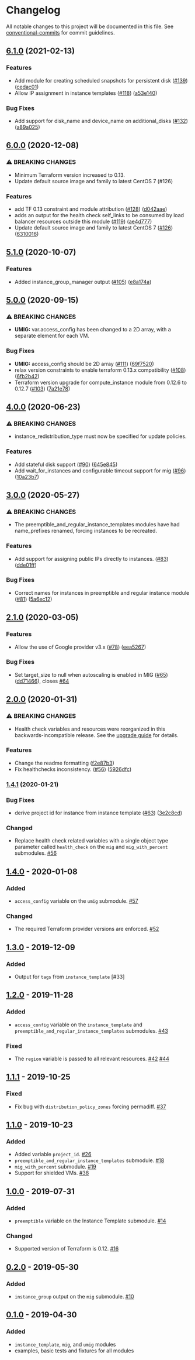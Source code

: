 # Changelog

All notable changes to this project will be documented in this file. See [conventional-commits](https://www.conventionalcommits.org/) for commit guidelines.

## [6.1.0](https://www.github.com/terraform-google-modules/terraform-google-vm/compare/v6.0.0...v6.1.0) (2021-02-13)


### Features

* Add module for creating scheduled snapshots for persistent disk ([#139](https://www.github.com/terraform-google-modules/terraform-google-vm/issues/139)) ([cedac01](https://www.github.com/terraform-google-modules/terraform-google-vm/commit/cedac012914e01b2664f567250b80d7aaf32c77e))
* Allow IP assignment in instance templates ([#118](https://www.github.com/terraform-google-modules/terraform-google-vm/issues/118)) ([a53e140](https://www.github.com/terraform-google-modules/terraform-google-vm/commit/a53e14011ce200b6d8b277838ff960dfebcc6db0))


### Bug Fixes

* Add support for disk_name and device_name on additional_disks  ([#132](https://www.github.com/terraform-google-modules/terraform-google-vm/issues/132)) ([a89a025](https://www.github.com/terraform-google-modules/terraform-google-vm/commit/a89a0253591a412dd900499f79086f7b24e7acc6))

## [6.0.0](https://www.github.com/terraform-google-modules/terraform-google-vm/compare/v5.1.0...v6.0.0) (2020-12-08)


### ⚠ BREAKING CHANGES

* Minimum Terraform version increased to 0.13.
* Update default source image and family to latest CentOS 7 (#126)

### Features

* add TF 0.13 constraint and module attribution ([#128](https://www.github.com/terraform-google-modules/terraform-google-vm/issues/128)) ([d042aae](https://www.github.com/terraform-google-modules/terraform-google-vm/commit/d042aae0ab50fbbe763ff551f3daa80aa8f1b551))
* adds an output for the health check self_links to be consumed by load balancer resources outside this module ([#119](https://www.github.com/terraform-google-modules/terraform-google-vm/issues/119)) ([ae4d777](https://www.github.com/terraform-google-modules/terraform-google-vm/commit/ae4d7777958fe4238d96191a3aa7c7deab996fd1))
* Update default source image and family to latest CentOS 7 ([#126](https://www.github.com/terraform-google-modules/terraform-google-vm/issues/126)) ([6310016](https://www.github.com/terraform-google-modules/terraform-google-vm/commit/63100169ebecea163f3965f4be3df8b600af047d))

## [5.1.0](https://www.github.com/terraform-google-modules/terraform-google-vm/compare/v5.0.0...v5.1.0) (2020-10-07)


### Features

* Added instance_group_manager output ([#105](https://www.github.com/terraform-google-modules/terraform-google-vm/issues/105)) ([e8a174a](https://www.github.com/terraform-google-modules/terraform-google-vm/commit/e8a174aa899f9ade792d1576689603eab6ca774e))

## [5.0.0](https://www.github.com/terraform-google-modules/terraform-google-vm/compare/v4.0.0...v5.0.0) (2020-09-15)


### ⚠ BREAKING CHANGES

* **UMIG:** var.access_config has been changed to a 2D array, with a separate element for each VM.

### Bug Fixes

* **UMIG:** access_config should be 2D array ([#111](https://www.github.com/terraform-google-modules/terraform-google-vm/issues/111)) ([69f7520](https://www.github.com/terraform-google-modules/terraform-google-vm/commit/69f752033453ceb2ee50a8d5614112ce96b60650))
* relax version constraints to enable terraform 0.13.x compatibility ([#108](https://www.github.com/terraform-google-modules/terraform-google-vm/issues/108)) ([6fb2b42](https://www.github.com/terraform-google-modules/terraform-google-vm/commit/6fb2b42bd96f90d3c2baffd511cb58200fbc074c))
* Terraform version upgrade for compute_instance module from 0.12.6 to 0.12.7 ([#103](https://www.github.com/terraform-google-modules/terraform-google-vm/issues/103)) ([7a21e78](https://www.github.com/terraform-google-modules/terraform-google-vm/commit/7a21e788f6ded801be8d3354bfd31934aca5b7fb))

## [4.0.0](https://www.github.com/terraform-google-modules/terraform-google-vm/compare/v3.0.0...v4.0.0) (2020-06-23)


### ⚠ BREAKING CHANGES

* instance_redistribution_type must now be specified for update policies.

### Features

* Add stateful disk support ([#90](https://www.github.com/terraform-google-modules/terraform-google-vm/issues/90)) ([645e845](https://www.github.com/terraform-google-modules/terraform-google-vm/commit/645e8453e945fe6f7b1c5cccd7ad557f5355cc10))
* Add wait_for_instances and configurable timeout support for mig ([#96](https://www.github.com/terraform-google-modules/terraform-google-vm/issues/96)) ([10a23b7](https://www.github.com/terraform-google-modules/terraform-google-vm/commit/10a23b70250bd26ed9820184b535e4ce99d24ec7))

## [3.0.0](https://www.github.com/terraform-google-modules/terraform-google-vm/compare/v2.1.0...v3.0.0) (2020-05-27)


### ⚠ BREAKING CHANGES

* The preemptible_and_regular_instance_templates modules have had name_prefixes renamed, forcing instances to be recreated.

### Features

* Add support for assigning public IPs directly to instances. ([#83](https://www.github.com/terraform-google-modules/terraform-google-vm/issues/83)) ([dde01ff](https://www.github.com/terraform-google-modules/terraform-google-vm/commit/dde01ff376a8e58b4a365724cb4531a4e24435a5))


### Bug Fixes

* Correct names for instances in preemptible and regular instance module ([#81](https://www.github.com/terraform-google-modules/terraform-google-vm/issues/81)) ([5a6ec12](https://www.github.com/terraform-google-modules/terraform-google-vm/commit/5a6ec12c3d26c88e45fe4b1a1d919562b4995f24))

## [2.1.0](https://www.github.com/terraform-google-modules/terraform-google-vm/compare/v2.0.0...v2.1.0) (2020-03-05)


### Features

* Allow the use of Google provider v3.x ([#78](https://www.github.com/terraform-google-modules/terraform-google-vm/issues/78)) ([eea5267](https://www.github.com/terraform-google-modules/terraform-google-vm/commit/eea52678b28c66d44c9cfe94a39b47fc6c496641))


### Bug Fixes

* Set target_size to null when autoscaling is enabled in MIG ([#65](https://www.github.com/terraform-google-modules/terraform-google-vm/issues/65)) ([dd71466](https://www.github.com/terraform-google-modules/terraform-google-vm/commit/dd7146642a740e779882e97725e551725ea6a04b)), closes [#64](https://www.github.com/terraform-google-modules/terraform-google-vm/issues/64)

## [2.0.0](https://www.github.com/terraform-google-modules/terraform-google-vm/compare/v1.4.1...v2.0.0) (2020-01-31)


### ⚠ BREAKING CHANGES

* Health check variables and resources were reorganized in this backwards-incompatible release. See the [upgrade guide](./docs/upgrading_to_mig_v2.0.md) for details.

### Features

* Change the readme formatting ([f2e87b3](https://www.github.com/terraform-google-modules/terraform-google-vm/commit/f2e87b3912e0095fde909cb5e0e1b4706d315edb))
* Fix healthchecks inconsistency. ([#56](https://www.github.com/terraform-google-modules/terraform-google-vm/issues/56)) ([5926dfc](https://www.github.com/terraform-google-modules/terraform-google-vm/commit/5926dfce9d38c154092132666919c539cad48f6c))

### [1.4.1](https://github.com/terraform-google-modules/terraform-google-vm/compare/v1.4.0...v1.4.1) (2020-01-21)


### Bug Fixes

* derive project id for instance from instance template ([#63](https://github.com/terraform-google-modules/terraform-google-vm/issues/63)) ([3e2c8cd](https://github.com/terraform-google-modules/terraform-google-vm/commit/3e2c8cdeb2d0e6f1fe53bc2d0a9369c9dc59f013))

### Changed

- Replace health check related variables with a single object type parameter called `health_check` on the `mig` and
  `mig_with_percent` submodules. [#56]

## [1.4.0] - 2020-01-08

### Added

- `access_config` variable on the `umig` submodule. [#57]

### Changed

- The required Terraform provider versions are enforced. [#52]

## [1.3.0] - 2019-12-09

### Added

- Output for `tags` from `instance_template` [#33]

## [1.2.0] - 2019-11-28

### Added

- `access_config` variable on the `instance_template` and `preemptible_and_regular_instance_templates` submodules. [#43]

### Fixed

- The `region` variable is passed to all relevant resources. [#42] [#44]

## [1.1.1] - 2019-10-25
### Fixed

- Fix bug with `distribution_policy_zones` forcing permadiff. [#37]

## [1.1.0] - 2019-10-23

### Added

- Added variable `project_id`. [#26]
- `preemptible_and_regular_instance_templates` submodule. [#18]
- `mig_with_percent` submodule. [#19]
- Support for shielded VMs. [#38]

## [1.0.0] - 2019-07-31

### Added

- `preemptible` variable on the Instance Template submodule. [#14]

### Changed

- Supported version of Terraform is 0.12. [#16]

## [0.2.0] - 2019-05-30

### Added

- `instance_group` output on the `mig` submodule. [#10]

## [0.1.0] - 2019-04-30

### Added
- `instance_template`, `mig`, and `umig` modules
- examples, basic tests and fixtures for all modules

[Unreleased]: https://github.com/terraform-google-modules/terraform-google-vm/compare/v1.4.0...HEAD
[1.4.0]: https://github.com/terraform-google-modules/terraform-google-vm/compare/v1.3.0...v1.4.0
[1.3.0]: https://github.com/terraform-google-modules/terraform-google-vm/compare/v1.2.0...v1.3.0
[1.2.0]: https://github.com/terraform-google-modules/terraform-google-vm/compare/v1.1.1...v1.2.0
[1.1.1]: https://github.com/terraform-google-modules/terraform-google-vm/compare/v1.1.0...v1.1.1
[1.1.0]: https://github.com/terraform-google-modules/terraform-google-vm/compare/v1.0.0...v1.1.0
[1.0.0]: https://github.com/terraform-google-modules/terraform-google-vm/compare/v0.2.0...v1.0.0
[0.2.0]: https://github.com/terraform-google-modules/terraform-google-vm/compare/v0.1.0...v0.2.0
[0.1.0]: https://github.com/terraform-google-modules/terraform-google-vm/releases/tag/v0.1.0
[#10]: https://github.com/terraform-google-modules/terraform-google-vm/pull/10
[#14]: https://github.com/terraform-google-modules/terraform-google-vm/pull/14
[#16]: https://github.com/terraform-google-modules/terraform-google-vm/pull/16
[#18]: https://github.com/terraform-google-modules/terraform-google-vm/pull/18
[#19]: https://github.com/terraform-google-modules/terraform-google-vm/pull/19
[#26]: https://github.com/terraform-google-modules/terraform-google-vm/pull/26
[#37]: https://github.com/terraform-google-modules/terraform-google-vm/pull/37
[#38]: https://github.com/terraform-google-modules/terraform-google-vm/pull/38
[#42]: https://github.com/terraform-google-modules/terraform-google-vm/pull/42
[#43]: https://github.com/terraform-google-modules/terraform-google-vm/pull/43
[#44]: https://github.com/terraform-google-modules/terraform-google-vm/pull/44
[#52]: https://github.com/terraform-google-modules/terraform-google-vm/pull/52
[#56]: https://github.com/terraform-google-modules/terraform-google-vm/pull/56
[#57]: https://github.com/terraform-google-modules/terraform-google-vm/pull/57

